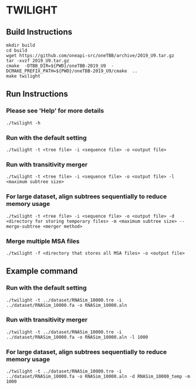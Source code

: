 # TWILIGHT

## Build Instructions
```
mkdir build
cd build
wget https://github.com/oneapi-src/oneTBB/archive/2019_U9.tar.gz
tar -xvzf 2019_U9.tar.gz
cmake  -DTBB_DIR=${PWD}/oneTBB-2019_U9  -DCMAKE_PREFIX_PATH=${PWD}/oneTBB-2019_U9/cmake  ..
make twilight
```

## Run Instructions
### Please see 'Help' for more details
```
./twilight -h
```
### Run with the default setting
```
./twilight -t <tree file> -i <sequence file> -o <output file>
```
### Run with transitivity merger
```
./twilight -t <tree file> -i <sequence file> -o <output file> -l <maximum subtree size>
```

### For large dataset, align subtrees sequentially to reduce memory usage
```
./twilight -t <tree file> -i <sequence file> -o <output file> -d <directory for storing temporary files> -m <maximum subtree size> --merge-subtree <merger method>
```

### Merge multiple MSA files
```
./twilight -f <directory that stores all MSA files> -o <output file>
```

## Example command
### Run with the default setting
```
./twilight -t ../dataset/RNASim_10000.tre -i ../dataset/RNASim_10000.fa -o RNASim_10000.aln
```
### Run with transitivity merger
```
./twilight -t ../dataset/RNASim_10000.tre -i ../dataset/RNASim_10000.fa -o RNASim_10000.aln -l 1000
```

### For large dataset, align subtrees sequentially to reduce memory usage
```
./twilight -t ../dataset/RNASim_10000.tre -i ../dataset/RNASim_10000.fa -o RNASim_10000.aln -d RNASim_10000_temp -m 1000
```